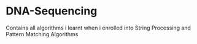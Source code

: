 # DNA-Sequencing
Contains all algorithms i learnt when i enrolled into String Processing and Pattern Matching Algorithms
